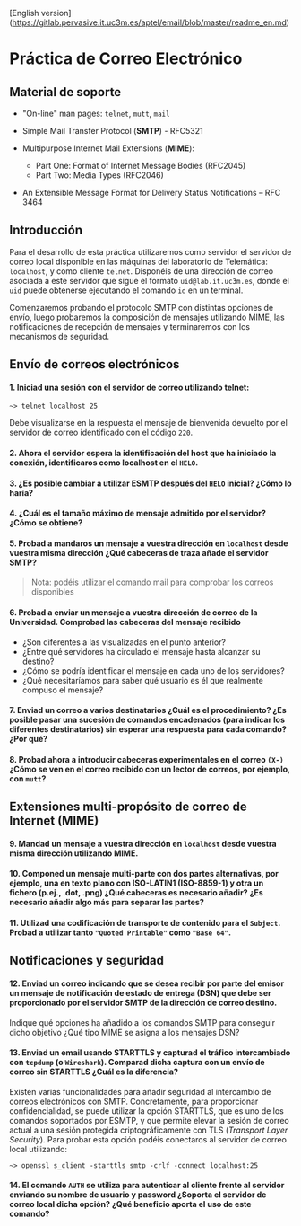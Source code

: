[English version] (https://gitlab.pervasive.it.uc3m.es/aptel/email/blob/master/readme_en.md)

# Práctica de Correo Electrónico

## Material de soporte

* "On-line" man pages: `telnet`,  `mutt`, `mail`

* Simple Mail Transfer Protocol (**SMTP**) - RFC5321

* Multipurpose Internet Mail Extensions (**MIME**):  
  * Part One: Format of Internet Message Bodies (RFC2045)
  * Part Two: Media Types (RFC2046)

* An Extensible Message Format for Delivery Status Notifications – RFC 3464

## Introducción 
Para el desarrollo de esta práctica utilizaremos como servidor el servidor de correo local disponible en las máquinas del laboratorio de Telemática: `localhost`, 
y como cliente `telnet`. Disponéis de una dirección de correo asociada a este servidor que sigue el formato `uid@lab.it.uc3m.es`, donde el `uid` puede obtenerse
ejecutando el comando `id` en un terminal.

Comenzaremos probando el protocolo SMTP con distintas opciones de envío, luego probaremos la composición de mensajes utilizando MIME, las notificaciones de recepción de mensajes y terminaremos con los mecanismos de seguridad. 

## Envío de correos electrónicos

#### 1.	Iniciad una sesión con el servidor de correo utilizando telnet:
```
~> telnet localhost 25
```

Debe visualizarse en la respuesta el mensaje de bienvenida devuelto por el servidor de correo identificado con el código `220`.

#### 2.	Ahora el servidor espera la identificación del host que ha iniciado la conexión, identificaros como localhost en el `HELO`.

#### 3.	¿Es posible cambiar a utilizar ESMTP después del `HELO` inicial? ¿Cómo lo haría?

#### 4.	¿Cuál es el tamaño máximo de mensaje admitido por el servidor? ¿Cómo se obtiene?

#### 5.	Probad a mandaros un mensaje a vuestra dirección en `localhost` desde vuestra misma dirección  ¿Qué  cabeceras de traza añade el servidor SMTP?

> Nota: podéis utilizar el comando mail para comprobar los correos disponibles

#### 6.	Probad a enviar un mensaje a vuestra dirección de correo de la Universidad.  Comprobad las cabeceras del mensaje recibido 
*  ¿Son diferentes a las visualizadas en el punto anterior?
*  ¿Entre qué servidores ha circulado el mensaje hasta alcanzar su destino?
*  ¿Cómo se podría identificar el mensaje en cada uno de los servidores? 
*  ¿Qué necesitaríamos para saber qué usuario es él que realmente compuso el mensaje?
  
#### 7.	Enviad un correo a varios destinatarios ¿Cuál es el procedimiento? ¿Es posible pasar una sucesión de comandos encadenados (para indicar los diferentes destinatarios) sin esperar una respuesta para cada comando? ¿Por qué? 

#### 8.	Probad ahora a introducir cabeceras experimentales en el correo `(X-)` ¿Cómo se ven en el correo recibido con un lector de correos, por ejemplo, con `mutt`?

## Extensiones multi-propósito de correo de Internet (MIME)

#### 9.	Mandad un mensaje a vuestra dirección en `localhost` desde vuestra misma dirección utilizando MIME.

#### 10.	Componed un mensaje multi-parte con dos partes alternativas, por ejemplo, una en texto plano con ISO-LATIN1 (ISO-8859-1) y otra un fichero (p.ej., .dot, .png)  ¿Qué cabeceras es necesario añadir? ¿Es necesario añadir algo más para separar las partes?

#### 11.	Utilizad una codificación de transporte de contenido para el `Subject`. Probad a utilizar tanto `"Quoted Printable"` como `"Base 64"`.

## Notificaciones y seguridad

#### 12.	Enviad un correo indicando que se desea recibir por parte del emisor un mensaje de notificación de estado de entrega (DSN) que debe ser proporcionado por el servidor SMTP de la dirección de correo destino.
Indique qué opciones ha añadido a los comandos SMTP para conseguir dicho objetivo ¿Qué tipo MIME se asigna a los mensajes DSN?

####  13.	Enviad un email usando STARTTLS y capturad el tráfico intercambiado con  `tcpdump` (o `Wireshark`). Comparad dicha captura con un envío de correo sin STARTTLS ¿Cuál es la diferencia? 

Existen varias funcionalidades para añadir seguridad al intercambio de correos electrónicos con SMTP. Concretamente, para proporcionar confidencialidad, se puede utilizar la opción STARTTLS, que es uno de los comandos soportados por ESMTP, y que permite elevar la sesión de correo actual a una sesión protegida criptográficamente con TLS (*Transport Layer Security*).
Para probar esta opción podéis conectaros al servidor de correo local utilizando:
```
~> openssl s_client -starttls smtp -crlf -connect localhost:25
```

#### 14.	El comando `AUTH` se utiliza para autenticar al cliente frente al servidor enviando su nombre de usuario y password ¿Soporta el servidor de correo local dicha opción? ¿Qué beneficio aporta el uso de este comando?
